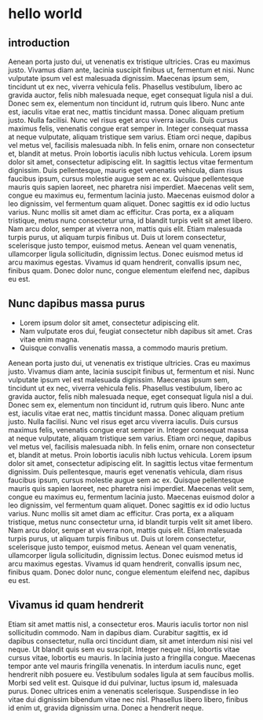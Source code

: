 # hello world
## introduction
Aenean porta justo dui, ut venenatis ex tristique ultricies. Cras eu maximus justo. Vivamus diam ante, lacinia suscipit finibus ut, fermentum et nisi. Nunc vulputate ipsum vel est malesuada dignissim. Maecenas ipsum sem, tincidunt ut ex nec, viverra vehicula felis. Phasellus vestibulum, libero ac gravida auctor, felis nibh malesuada neque, eget consequat ligula nisl a dui. Donec sem ex, elementum non tincidunt id, rutrum quis libero. Nunc ante est, iaculis vitae erat nec, mattis tincidunt massa. Donec aliquam pretium justo. Nulla facilisi. Nunc vel risus eget arcu viverra iaculis. Duis cursus maximus felis, venenatis congue erat semper in. Integer consequat massa at neque vulputate, aliquam tristique sem varius. Etiam orci neque, dapibus vel metus vel, facilisis malesuada nibh. In felis enim, ornare non consectetur et, blandit at metus. Proin lobortis iaculis nibh luctus vehicula.
Lorem ipsum dolor sit amet, consectetur adipiscing elit. In sagittis lectus vitae fermentum dignissim. Duis pellentesque, mauris eget venenatis vehicula, diam risus faucibus ipsum, cursus molestie augue sem ac ex. Quisque pellentesque mauris quis sapien laoreet, nec pharetra nisi imperdiet. Maecenas velit sem, congue eu maximus eu, fermentum lacinia justo. Maecenas euismod dolor a leo dignissim, vel fermentum quam aliquet. Donec sagittis ex id odio luctus varius. Nunc mollis sit amet diam ac efficitur. Cras porta, ex a aliquam tristique, metus nunc consectetur urna, id blandit turpis velit sit amet libero. Nam arcu dolor, semper at viverra non, mattis quis elit. Etiam malesuada turpis purus, ut aliquam turpis finibus ut. Duis ut lorem consectetur, scelerisque justo tempor, euismod metus. Aenean vel quam venenatis, ullamcorper ligula sollicitudin, dignissim lectus. Donec euismod metus id arcu maximus egestas. Vivamus id quam hendrerit, convallis ipsum nec, finibus quam. Donec dolor nunc, congue elementum eleifend nec, dapibus eu est.

## Nunc dapibus massa purus

- Lorem ipsum dolor sit amet, consectetur adipiscing elit. 
- Nam vulputate eros dui, feugiat consectetur nibh dapibus sit amet. Cras vitae enim magna.
- Quisque convallis venenatis massa, a commodo mauris pretium.

Aenean porta justo dui, ut venenatis ex tristique ultricies. Cras eu maximus justo. Vivamus diam ante, lacinia suscipit finibus ut, fermentum et nisi. Nunc vulputate ipsum vel est malesuada dignissim. Maecenas ipsum sem, tincidunt ut ex nec, viverra vehicula felis. Phasellus vestibulum, libero ac gravida auctor, felis nibh malesuada neque, eget consequat ligula nisl a dui. Donec sem ex, elementum non tincidunt id, rutrum quis libero. Nunc ante est, iaculis vitae erat nec, mattis tincidunt massa. Donec aliquam pretium justo. Nulla facilisi. Nunc vel risus eget arcu viverra iaculis. Duis cursus maximus felis, venenatis congue erat semper in. Integer consequat massa at neque vulputate, aliquam tristique sem varius. Etiam orci neque, dapibus vel metus vel, facilisis malesuada nibh. In felis enim, ornare non consectetur et, blandit at metus. Proin lobortis iaculis nibh luctus vehicula.
Lorem ipsum dolor sit amet, consectetur adipiscing elit. In sagittis lectus vitae fermentum dignissim. Duis pellentesque, mauris eget venenatis vehicula, diam risus faucibus ipsum, cursus molestie augue sem ac ex. Quisque pellentesque mauris quis sapien laoreet, nec pharetra nisi imperdiet. Maecenas velit sem, congue eu maximus eu, fermentum lacinia justo. Maecenas euismod dolor a leo dignissim, vel fermentum quam aliquet. Donec sagittis ex id odio luctus varius. Nunc mollis sit amet diam ac efficitur. Cras porta, ex a aliquam tristique, metus nunc consectetur urna, id blandit turpis velit sit amet libero. Nam arcu dolor, semper at viverra non, mattis quis elit. Etiam malesuada turpis purus, ut aliquam turpis finibus ut. Duis ut lorem consectetur, scelerisque justo tempor, euismod metus. Aenean vel quam venenatis, ullamcorper ligula sollicitudin, dignissim lectus. Donec euismod metus id arcu maximus egestas. Vivamus id quam hendrerit, convallis ipsum nec, finibus quam. Donec dolor nunc, congue elementum eleifend nec, dapibus eu est.

## Vivamus id quam hendrerit

Etiam sit amet mattis nisl, a consectetur eros. Mauris iaculis tortor non nisl sollicitudin commodo. Nam in dapibus diam. Curabitur sagittis, ex id dapibus consectetur, nulla orci tincidunt diam, sit amet interdum nisi nisi vel neque. Ut blandit quis sem eu suscipit. Integer neque nisi, lobortis vitae cursus vitae, lobortis eu mauris. In lacinia justo a fringilla congue. Maecenas tempor ante vel mauris fringilla venenatis. In interdum iaculis nunc, eget hendrerit nibh posuere eu. Vestibulum sodales ligula at sem faucibus mollis. Morbi sed velit est. Quisque id dui pulvinar, luctus ipsum id, malesuada purus. Donec ultrices enim a venenatis scelerisque. Suspendisse in leo vitae dui dignissim bibendum vitae nec nisl. Phasellus libero libero, finibus id enim ut, gravida dignissim urna. Donec a hendrerit neque.